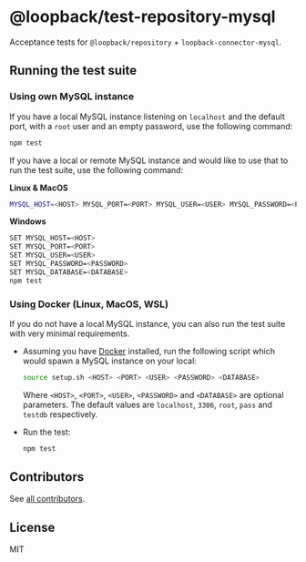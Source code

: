 # @loopback/test-repository-mysql

Acceptance tests for `@loopback/repository` + `loopback-connector-mysql`.

## Running the test suite

### Using own MySQL instance

If you have a local MySQL instance listening on `localhost` and the default
port, with a `root` user and an empty password, use the following command:

```bash
npm test
```

If you have a local or remote MySQL instance and would like to use that to run
the test suite, use the following command:

**Linux & MacOS**

```bash
MYSQL_HOST=<HOST> MYSQL_PORT=<PORT> MYSQL_USER=<USER> MYSQL_PASSWORD=<PASSWORD> MYSQL_DATABASE=<DATABASE> npm test
```

**Windows**

```bash
SET MYSQL_HOST=<HOST>
SET MYSQL_PORT=<PORT>
SET MYSQL_USER=<USER>
SET MYSQL_PASSWORD=<PASSWORD>
SET MYSQL_DATABASE=<DATABASE>
npm test
```

### Using Docker (Linux, MacOS, WSL)

If you do not have a local MySQL instance, you can also run the test suite with
very minimal requirements.

- Assuming you have [Docker](https://docs.docker.com/engine/installation/)
  installed, run the following script which would spawn a MySQL instance on your
  local:

  ```bash
  source setup.sh <HOST> <PORT> <USER> <PASSWORD> <DATABASE>
  ```

  Where `<HOST>`, `<PORT>`, `<USER>`, `<PASSWORD>` and `<DATABASE>` are optional
  parameters. The default values are `localhost`, `3306`, `root`, `pass` and
  `testdb` respectively.

- Run the test:

  ```bash
  npm test
  ```

## Contributors

See
[all contributors](https://github.com/loopbackio/loopback-next/graphs/contributors).

## License

MIT
